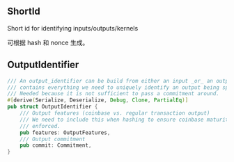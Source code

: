 ## ShortId

Short id for identifying inputs/outputs/kernels

可根据 hash 和 nonce 生成。

## OutputIdentifier

```rust
/// An output_identifier can be build from either an input _or_ an output and
/// contains everything we need to uniquely identify an output being spent.
/// Needed because it is not sufficient to pass a commitment around.
#[derive(Serialize, Deserialize, Debug, Clone, PartialEq)]
pub struct OutputIdentifier {
	/// Output features (coinbase vs. regular transaction output)
	/// We need to include this when hashing to ensure coinbase maturity can be
	/// enforced.
	pub features: OutputFeatures,
	/// Output commitment
	pub commit: Commitment,
}
```



